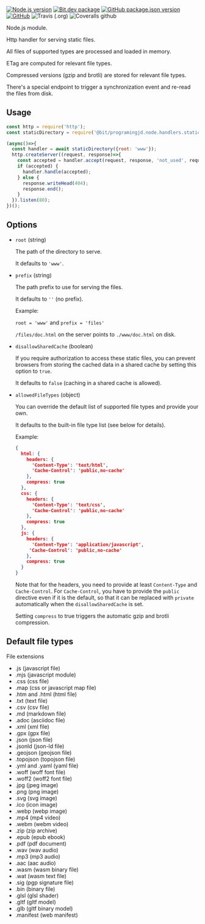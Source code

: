 [![Node.js version](https://img.shields.io/badge/node-%3E%3D11.7.0-blue)](https://nodejs.org)
[![Bit.dev package](https://img.shields.io/badge/%20bit%20-programingjd.node%2Fhandlers%2Fstatic-blueviolet)](https://bit.dev/programingjd/node/handlers/static)
[![GitHub package.json version](https://img.shields.io/github/package-json/v/programingjd/bit.node.handlers.static)](https://bit.dev/programingjd/node/handlers/static)
[![GitHub](https://img.shields.io/github/license/programingjd/bit.node.handlers.static)](LICENSE)
![Travis (.org)](https://img.shields.io/travis/programingjd/bit.node.handlers.static)
![Coveralls github](https://img.shields.io/coveralls/github/programingjd/bit.node.handlers.static)

Node.js module.

Http handler for serving static files.

All files of supported types are processed and loaded in memory.

ETag are computed for relevant file types.

Compressed versions (gzip and brotli) are stored for relevant file types.

There's a special endpoint to trigger a synchronization event and re-read the files from disk.


## Usage

```javascript
const http = require('http');
const staticDirectory = require('@bit/programingjd.node.handlers.static');

(async()=>{
  const handler = await staticDirectory({root: 'www'});
  http.createServer((request, response)=>{
    const accepted = handler.accept(request, response, 'not_used', request.connection.remoteAddress);
    if (accepted) {
      handler.handle(accepted);
    } else {
      response.writeHead(404);
      response.end();
    }
  }).listen(80); 
})();
```

## Options

- `root`  (string)

  The path of the directory to serve.
  
  It defaults to `'www'`.
  
- `prefix`  (string)

  The path prefix to use for serving the files.
  
  It defaults to `''` (no prefix).
  
  Example:
  
  `root = 'www'` and `prefix = 'files'`
  
  `/files/doc.html` on the server points to `./www/doc.html` on disk.
  
- `disallowSharedCache`  (boolean)

  If you require authorization to access these static files, you can prevent browsers
  from storing the cached data in a shared cache  by setting this option to `true`.
  
  It defaults to `false` (caching in a shared cache is allowed).

- `allowedFileTypes`  (object)

  You can override the default list of supported file types and provide your own.
  
  It defaults to the built-in file type list (see below for details).
  
  Example:
  
  ``` json
  {
    html: {
      headers: { 
        'Content-Type': 'text/html',
        'Cache-Control': 'public,no-cache' 
      },
      compress: true
    },
    css: {
      headers: { 
        'Content-Type': 'text/css',
        'Cache-Control': 'public,no-cache' 
      },
      compress: true  
    },
    js: {
      headers: { 
        'Content-Type': 'application/javascript',
       'Cache-Control': 'public,no-cache' 
      },
      compress: true  
    }
  }
  ```

  Note that for the headers, you need to provide at least `Content-Type` and `Cache-Control`.
  For `Cache-Control`, you have to provide the `public` directive even if it is the default,
  so that it can be replaced with `private` automatically when the `disallowSharedCache` is set.
  
  Setting `compress` to true triggers the automatic gzip and brotli compression.
  
  
## Default file types

  File extensions

  - .js (javascript file)
  - .mjs (javascript module)
  - .css (css file)
  - .map (css or javascript map file)
  - .htm and .html (html file)
  - .txt (text file)
  - .csv (csv file)
  - .md  (markdown file)
  - .adoc (asciidoc file)
  - .xml (xml file)
  - .gpx (gpx file)
  - .json (json file)
  - .jsonld (json-ld file)
  - .geojson (geojson file)
  - .topojson (topojson file)
  - .yml and .yaml (yaml file)
  - .woff (woff font file)
  - .woff2 (woff2 font file)
  - .jpg (jpeg image)
  - .png (png image)
  - .svg (svg image)
  - .ico (icon image)
  - .webp (webp image)
  - .mp4 (mp4 video)
  - .webm (webm video)
  - .zip (zip archive)
  - .epub (epub ebook)
  - .pdf (pdf document)
  - .wav (wav audio)
  - .mp3 (mp3 audio)
  - .aac (aac audio)
  - .wasm (wasm binary file)
  - .wat (wasm text file)
  - .sig (pgp signature file)
  - .bin (binary file)
  - .glsl (glsl shader)
  - .gltf (gltf model)
  - .glb (gltf binary model)
  - .manifest (web manifest)
